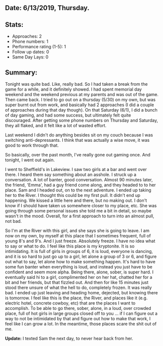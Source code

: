 ## Date: 6/13/2019, Thursday.

## Stats:
* Approaches: 2
* Phone numbers: 1
* Performance rating (1-5): 1
* Follow up dates: 0
* Same Day Lays: 0

## Summary:
Tonight was quite bad. Like, really bad. So I had taken a break from the game for a while, and it
definitely showed. I had spent memorial day weekend and the weekend previous at my parents and 
was out of the game. Then came back. I tried to go out on a thursday (5/30) on my own, but was 
super burnt out from work, and basically had 2 approaches (I did a couple of approaches during 
that day though). On that Saturday (6/1), I did a bunch of day gaming, and had some success, but 
ultimately felt quite discouraged. After getting some phone numbers on Thursday and Saturday, 
they all flaked, and it felt like a lot of wasted effort.

Last weekend I didn't do anything besides sit on my couch because I was switching 
anti-depressants. I think that was actually a wise move, it was good to work through that.

So basically, over the past month, I've really gone out gaming once. And tonight, I went out again.

I went to Sheffield's in Lakeview. I saw two girls at a bar and went over there. I heard them say
something about an asshole. I struck up a conversation. A lot of banter, good conversation. 
Almost 90 minutes later, the friend, 'Emma', had a guy friend come along, and they headed to to 
her place. Sam and I headed out, on to the next adventure. I ended up taking her to the River. I
thought this could be my first pull. It didn't end up happening. We kissed a little here and 
there, but no making out. I don't know if I should have taken us somewhere closer to my place, 
etc. She was going through some personal issues she told me a bit in detail, so maybe wasn't in 
the mood. Overall, for a first approach to turn into an almost pull, not bad.

So I'm at the River with this girl, and she says she is going to leave. I am now on my own, by 
myself at this place that I sometimes frequent, full of young 8's and 9's. And I just freeze. 
Absolutely freeze. I have no idea what to say or what to do. I feel like this place is my 
kryptonite. It is so intimidating. It is full of girls in groups of 6, it is loud, everyone is 
dancing, and it is so hard to just go up to a girl, let alone a group of 3 or 6, and figure out 
what to say, let alone how to make something happen. It's hard to have some fun banter when 
everything is loud, and instead you just have to be confident and seem more alpha. Being there, 
alone, sober, is super hard. I eventually said hi to a girl, complimented her on her hat, chatted
her for a bit and her friends, but that fizzled out. And then for like 15 minutes just stood 
there unsure of what the hell to do, completely frozen. It was really bad. I ended up just 
leaving and heading home, dejected, but knowing there is tomorrow. I feel like this is 
the place, the River, and places like it (e.g. electric hotel, concrete cowboy, etc) that are the 
places I want to accomplish. To be able to go there, sober, alone, in a loud, over crowded place,
full of hot girls in large groups closed off to you ... if I can figure out a way to not be 
intimidated by that and figure out how to make that work, I feel like I can grow a lot. In the 
meantime, those places scare the shit out of me.

**Update:** I texted Sam the next day, to never hear back from her.
